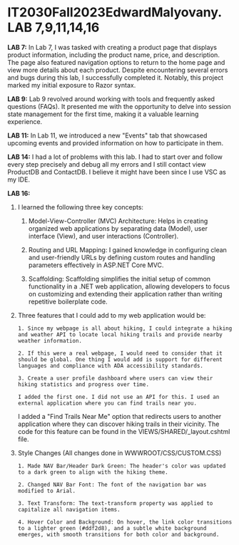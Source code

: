 # IT2030Fall2023EdwardMalyovany. LAB 7,9,11,14,16

**LAB 7:** In Lab 7, I was tasked with creating a product page that displays product information, including the product name, price, and description. The page also featured navigation options to return to the home page and view more details about each product. Despite encountering several errors and bugs during this lab, I successfully completed it. 
       Notably, this project marked my initial exposure to Razor syntax.

**LAB 9:** Lab 9 revolved around working with tools and frequently asked questions (FAQs). It presented me with the opportunity to delve into session state management for the first time, making it a valuable learning experience.

**LAB 11:** In Lab 11, we introduced a new "Events" tab that showcased upcoming events and provided information on how to participate in them.

**LAB 14:**  I had a lot of problems with this lab. I had to start over and follow every step precisely and debug all my errors and I still contact view ProductDB and ContactDB. I believe it might have been since I use VSC as my IDE.

**LAB 16:**
1.  I learned the following three key concepts:

       1. Model-View-Controller (MVC) Architecture: Helps in creating organized web applications by separating data (Model), user interface (View), and user interactions (Controller).
     
       2. Routing and URL Mapping: I gained knowledge in configuring clean and user-friendly URLs by defining custom routes and handling parameters effectively in ASP.NET Core MVC.
     
       3. Scaffolding: Scaffolding simplifies the initial setup of common functionality in a .NET web application, allowing developers to focus on customizing and extending their application rather than writing repetitive boilerplate code.

2. Three features that I could add to my web application would be:

       1. Since my webpage is all about hiking, I could integrate a hiking and weather API to locate local hiking trails and provide nearby weather information.
       
       2. If this were a real webpage, I would need to consider that it should be global. One thing I would add is support for different languages and compliance with ADA accessibility standards.
       
       3. Create a user profile dashboard where users can view their hiking statistics and progress over time.
       
       I added the first one. I did not use an API for this. I used an external application where you can find trails near you.
   I added a "Find Trails Near Me" option that redirects users to another application where they can discover hiking trails in their vicinity.
    The code for this feature can be found in the VIEWS/SHARED/_layout.cshtml file.


4. Style Changes (All changes done in WWWROOT/CSS/CUSTOM.CSS)

       1. Made NAV Bar/Header Dark Green: The header's color was updated to a dark green to align with the hiking theme.
       
       2. Changed NAV Bar Font: The font of the navigation bar was modified to Arial.
       
       3. Text Transform: The text-transform property was applied to capitalize all navigation items.
       
       4. Hover Color and Background: On hover, the link color transitions to a lighter green (#ddf2d8), and a subtle white background emerges, with smooth transitions for both color and background.
